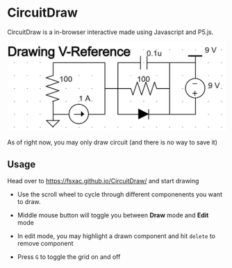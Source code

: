 # CircuitDraw

CircuitDraw is a in-browser interactive made using Javascript and P5.js. 

![Header Image](https://github.com/FSXAC/CircuitDraw/raw/master/circuit.png "Preview")

As of right now, you may only draw circuit (and there is no way to save it)

## Usage

Head over to https://fsxac.github.io/CircuitDraw/ and start drawing

- Use the scroll wheel to cycle through different componenents you want to draw.

- Middle mouse button will toggle you between **Draw** mode and **Edit** mode

- In edit mode, you may highlight a drawn component and hit `delete` to remove component

- Press `G` to toggle the grid on and off
